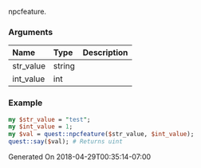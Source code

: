 npcfeature.
### Arguments
**Name**|**Type**|**Description**
:---|:---|:---
str_value|string|
int_value|int|

### Example

```perl
my $str_value = "test";
my $int_value = 1;
my $val = quest::npcfeature($str_value, $int_value);
quest::say($val); # Returns uint
```


Generated On 2018-04-29T00:35:14-07:00
